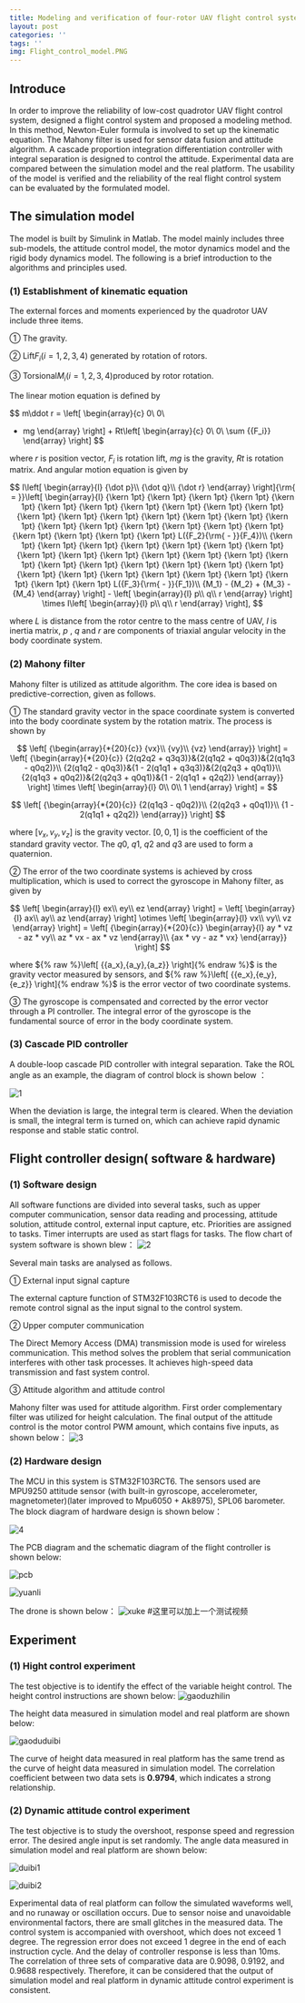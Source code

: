 ```yaml
---
title: Modeling and verification of four-rotor UAV flight control system
layout: post
categories: ''
tags: ''
img: Flight_control_model.PNG
---
```

## Introduce
In order to improve the reliability of low-cost quadrotor UAV flight control system, designed a flight control system and proposed a modeling method. In this method, Newton-Euler formula is involved to set up the kinematic equation. The Mahony filter is used for sensor data fusion and attitude algorithm. A cascade proportion integration differentiation controller with integral separation is designed to control the attitude. Experimental data are compared between the simulation model and the real platform.  The usability of the model is verified and the reliability of the real flight control system can be evaluated by the formulated model.
## The simulation model
The model is built by Simulink in Matlab. The model mainly includes three sub-models, the attitude control model, the motor dynamics model and the rigid body dynamics model. The following is a brief introduction to the algorithms and principles used.
### (1) Establishment of kinematic equation
The external forces and moments experienced by the quadrotor UAV include three items.

① The gravity. 

② Lift${F_i} (i=1, 2, 3, 4)$ generated by rotation of rotors.

③ Torsional${M_i} (i=1, 2, 3, 4)$produced by rotor rotation.

The linear motion equation is defined by 

$$
m\ddot r = \left[ \begin{array}{c}
0\\
0\\
 - mg
\end{array} \right] + Rt\left[ \begin{array}{c}
0\\
0\\
\sum {{F_i}} 
\end{array} \right]
$$


where $r$ is position vector, ${F_i}$ is rotation lift, $mg$ is the gravity, $Rt$ is rotation matrix. And angular motion equation is given by

$$
I\left[ \begin{array}{l}
{\dot p}\\
{\dot q}\\
{\dot r}
\end{array} \right]{\rm{ = }}\left[ \begin{array}{l}
{\kern 1pt} {\kern 1pt} {\kern 1pt} {\kern 1pt} {\kern 1pt} {\kern 1pt} {\kern 1pt} {\kern 1pt} {\kern 1pt} {\kern 1pt} {\kern 1pt} {\kern 1pt} {\kern 1pt} {\kern 1pt} {\kern 1pt} {\kern 1pt} {\kern 1pt} {\kern 1pt} {\kern 1pt} {\kern 1pt} {\kern 1pt} {\kern 1pt} {\kern 1pt} {\kern 1pt} {\kern 1pt} {\kern 1pt} {\kern 1pt} {\kern 1pt} L({F_2}{\rm{ - }}{F_4})\\
{\kern 1pt} {\kern 1pt} {\kern 1pt} {\kern 1pt} {\kern 1pt} {\kern 1pt} {\kern 1pt} {\kern 1pt} {\kern 1pt} {\kern 1pt} {\kern 1pt} {\kern 1pt} {\kern 1pt} {\kern 1pt} {\kern 1pt} {\kern 1pt} {\kern 1pt} {\kern 1pt} {\kern 1pt} {\kern 1pt} {\kern 1pt} {\kern 1pt} {\kern 1pt} {\kern 1pt} {\kern 1pt} {\kern 1pt} {\kern 1pt} {\kern 1pt} {\kern 1pt} L({F_3}{\rm{ - }}{F_1})\\
{M_1} - {M_2} + {M_3} - {M_4}
\end{array} \right] - \left[ \begin{array}{l}
p\\
q\\
r
\end{array} \right] \times I\left[ \begin{array}{l}
p\\
q\\
r
\end{array} \right],
$$

where $L$ is distance from the rotor centre to the mass centre of UAV,  $I$ is inertia matrix,  $p$ , $q$ and $r$ are components of triaxial angular velocity in the body coordinate system.
### (2) Mahony filter
Mahony filter is utilized as attitude algorithm. The core idea is based on predictive-correction, given as follows.

① The standard gravity vector in the space coordinate system is converted into the body coordinate system by the rotation matrix. The process is shown by

$$
\left[ {\begin{array}{*{20}{c}}
{vx}\\
{vy}\\
{vz}
\end{array}} \right] = \left[ {\begin{array}{*{20}{c}}
{2(q2q2 + q3q3)}&{2(q1q2 + q0q3)}&{2(q1q3 - q0q2)}\\
{2(q1q2 - q0q3)}&{1 - 2(q1q1 + q3q3)}&{2(q2q3 + q0q1)}\\
{2(q1q3 + q0q2)}&{2(q2q3 + q0q1)}&{1 - 2(q1q1 + q2q2)}
\end{array}} \right] \times \left[ \begin{array}{l}
0\\
0\\
1
\end{array} \right] =
$$

$$
\left[ {\begin{array}{*{20}{c}}
{2(q1q3 - q0q2)}\\
{2(q2q3 + q0q1)}\\
{1 - 2(q1q1 + q2q2)}
\end{array}} \right]
$$

where  $[{v_x},{v_y},{v_z}]$ is the gravity vector. $[0,0,1]$ is the coefficient of the standard gravity vector. The  $q0$,  $q1$, $q2$ and $q3$  are used to form a quaternion. 

② The error of the two coordinate systems is achieved by cross multiplication, which is used to correct the gyroscope in Mahony filter, as given by

$$
\left[ \begin{array}{l}
ex\\
ey\\
ez
\end{array} \right] = \left[ \begin{array}{l}
ax\\
ay\\
az
\end{array} \right] \otimes \left[ \begin{array}{l}
vx\\
vy\\
vz
\end{array} \right] = \left[ {\begin{array}{*{20}{c}}
\begin{array}{l}
ay * vz - az * vy\\
az * vx - ax * vz
\end{array}\\
{ax * vy - az * vx}
\end{array}} \right]
$$

where  ${% raw %}\left[ {{a_x},{a_y},{a_z}} \right]{% endraw %}$ is the gravity vector measured by sensors, and  ${% raw %}\left[ {{e_x},{e_y},{e_z}} \right]{% endraw %}$ is the error vector of two coordinate systems.

③ The gyroscope is compensated and corrected by the error vector through a PI controller. The integral error of the gyroscope is the fundamental source of error in the body coordinate system. 
### (3) Cascade  PID controller
A double-loop cascade PID controller with integral separation. Take the ROL angle as an example, the diagram of control block is shown below ：

![1]({{site.baseurl}}/assets/img/PIDcontrol.PNG)


When the deviation is large, the integral term is cleared. When the deviation is small, the integral term is turned on, which can achieve rapid dynamic response and stable static control.
## Flight controller design( software & hardware)
### (1) Software design
All software functions are divided into several tasks, such as upper computer communication, sensor data reading and processing, attitude solution, attitude control, external input capture, etc.  Priorities are assigned to tasks. Timer interrupts are used as start flags for tasks. The flow chart of system software is shown blew：
![2]({{site.baseurl}}/assets/img/software_design.PNG)

Several main tasks are analysed as follows.

① External input signal capture

The external capture function of STM32F103RCT6 is used to decode the remote control signal as the input signal to the control system.

② Upper computer communication

The Direct Memory Access (DMA) transmission mode is used for wireless communication. This method solves the problem that serial communication interferes with other task processes. It achieves high-speed data transmission and fast system control.

③ Attitude algorithm and attitude control

Mahony filter was used for attitude algorithm. First order complementary filter was utilized for height calculation. The final output of the attitude control is the motor control PWM amount, which contains five inputs, as shown below：
![3]({{site.baseurl}}/assets/img/OUTPUT.PNG)

### (2) Hardware design
The MCU in this system is STM32F103RCT6. The sensors used are MPU9250 attitude sensor (with built-in gyroscope, accelerometer, magnetometer)(later improved to Mpu6050 + Ak8975), SPL06 barometer. The block diagram of hardware design is shown below：

![4]({{site.baseurl}}/assets/img/Hardware_diagram.PNG)

The PCB diagram and the schematic diagram of the flight controller is shown below:


![pcb]({{site.baseurl}}/assets/img/pcb.PNG)

![yuanli]({{site.baseurl}}/assets/img/yuanli.PNG)

The drone is shown below：
![xuke]({{site.baseurl}}/assets/img/xuke.PNG)
#这里可以加上一个测试视频

## Experiment 
### (1) Hight control experiment
The test objective is to identify the effect of the variable height control. The height control instructions are shown below:
![gaoduzhilin]({{site.baseurl}}/assets/img/gaoduzhilin.PNG)

The height data measured in simulation model and real platform are shown below:

![gaoduduibi]({{site.baseurl}}/assets/img/gaoduduibi.PNG)

The curve of height data measured in real platform has the same trend as the curve of height data measured in simulation model. The correlation coefficient between two data sets is **0.9794**, which indicates a strong relationship.
### (2) Dynamic attitude control experiment

The test objective is to study the overshoot, response speed and regression error. The desired angle input is set randomly. The angle data measured in simulation model and real platform are shown below:

![duibi1]({{site.baseurl}}/assets/img/duibi1.PNG)

![duibi2]({{site.baseurl}}/assets/img/duibi2.PNG)

Experimental data of real platform can follow the simulated waveforms well, and no runaway or oscillation occurs. Due to sensor noise and unavoidable environmental factors, there are small glitches in the measured data. The control system is accompanied with overshoot, which does not exceed 1 degree.
The regression error does not exceed 1 degree in the end of each instruction cycle. And the delay of controller response is less than 10ms. The correlation of three sets of comparative data are 0.9098, 0.9192, and 0.9688 respectively. Therefore, it can be considered that the output of simulation model and real platform in dynamic attitude control experiment is consistent.







